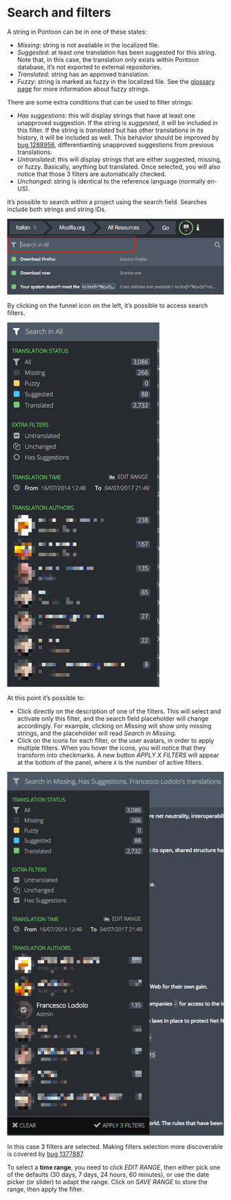# Search and filters

A string in Pontoon can be in one of these states:
* *Missing*: string is not available in the localized file.
* *Suggested*: at least one translation has been suggested for this string. Note that, in this case, the translation only exists within Pontoon database, it’s not exported to external repositories.
* *Translated*: string has an approved translation.
* *Fuzzy*: string is marked as fuzzy in the localized file. See the [glossary page](/misc/glossary.md#fuzzy) for more information about fuzzy strings.

There are some extra conditions that can be used to filter strings:
* *Has suggestions*: this will display strings that have at least one unapproved suggestion. If the string is *suggested*, it will be included in this filter. If the string is *translated* but has other translations in its history, it will be included as well. This behavior should be improved by [bug 1288956](https://bugzilla.mozilla.org/show_bug.cgi?id=1288956), differentianting unapproved suggestions from previous translations.
* *Untranslated*: this will display strings that are either suggested, missing, or fuzzy. Basically, anything but translated. Once selected, you will also notice that those 3 filters are automatically checked.
* *Unchanged*: string is identical to the reference language (normally en-US).

It’s possible to search within a project using the search field. Searches include both strings and string IDs.

![Search field](/assets/images/pontoon/search_filters/search_field.png)

By clicking on the funnel icon on the left, it’s possible to access search filters.

![Filters](/assets/images/pontoon/search_filters/filters.png)

At this point it’s possible to:
* Click directly on the description of one of the filters. This will select and activate only this filter, and the search field placeholder will change accordingly. For example, clicking on *Missing* will show only missing strings, and the placeholder will read *Search in Missing*.
* Click on the icons for each filter, or the user avatars, in order to apply multiple filters. When you hover the icons, you will notice that they transform into checkmarks. A new button *APPLY X FILTERS* will appear at the bottom of the panel, where `X` is the number of active filters.

![Multiple filters](/assets/images/pontoon/search_filters/filters_multiple.png)

In this case 3 filters are selected. Making filters selection more discoverable is covered by [bug 1377887](https://bugzilla.mozilla.org/show_bug.cgi?id=1377887).

To select a **time range**, you need to click *EDIT RANGE*, then either pick one of the defaults (30 days, 7 days, 24 hours, 60 minutes), or use the date picker (or slider) to adapt the range. Click on *SAVE RANGE* to store the range, then apply the filter.

